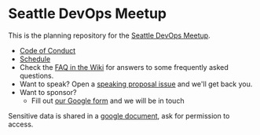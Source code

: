 # Seattle DevOps Meetup

This is the planning repository for the [Seattle DevOps Meetup](https://www.meetup.com/Seattle-DevOps-Meetup/).

* [Code of Conduct](code_of_conduct.md)
* [Schedule](schedule.md)
* Check the [FAQ in the Wiki](https://github.com/jasongrimesdotcom/Seattle-DevOps-Meetup/wiki) for answers to some frequently asked questions.
* Want to speak? Open a [speaking proposal issue](https://github.com/jasongrimesdotcom/Seattle-DevOps-Meetup/issues/new?template=speaker-proposal-.md) and we'll get back you.
* Want to sponsor?
    * Fill out [our Google form](https://docs.google.com/forms/d/1VFSiQYDNxWBkgIXc5Hfou1YROOIIqeZN-RIysi2oxnc/) and we will be in touch

Sensitive data is shared in a [google document](https://docs.google.com/a/chef.io/document/d/1R1bWJ83LJD3DkK609Vum8YFg1ewdH47TKjGILsGPCAs/edit), ask for permission to access.
